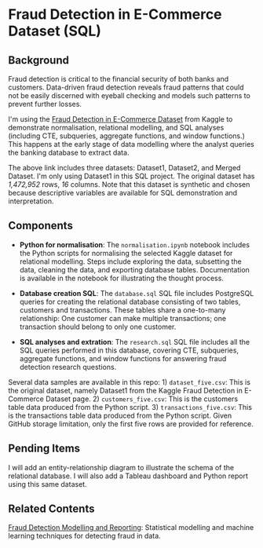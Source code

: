 # Fraud Detection in E-Commerce Dataset (SQL)

## Background

Fraud detection is critical to the financial security of both banks and customers. Data-driven fraud detection reveals fraud patterns that could not be easily discerned with eyeball checking and models such patterns to prevent further losses.

I'm using the [Fraud Detection in E-Commerce Dataset](https://www.kaggle.com/datasets/kevinvagan/fraud-detection-dataset) from Kaggle to demonstrate normalisation, relational modelling, and SQL analyses (including CTE, subqueries, aggregate functions, and window functions.) This happens at the early stage of data modelling where the analyst queries the banking database to extract data.

The above link includes three datasets: Dataset1, Dataset2, and Merged Dataset. I'm only using Dataset1 in this SQL project. The original dataset has *1,472,952* rows, *16* columns. Note that this dataset is synthetic and chosen because descriptive variables are available for SQL demonstration and interpretation.

## Components

- **Python for normalisation**: The `normalisation.ipynb` notebook includes the Python scripts for normalising the selected Kaggle dataset for relational modelling. Steps include exploring the data, subsetting the data, cleaning the data, and exporting database tables. Documentation is available in the notebook for illustrating the thought process.

- **Database creation SQL**: The `database.sql` SQL file includes PostgreSQL queries for creating the relational database consisting of two tables, customers and transactions. These tables share a one-to-many relationship: One customer can make multiple transactions; one transaction should belong to only one customer.

- **SQL analyses and extration**: The `research.sql` SQL file includes all the SQL queries performed in this database, covering CTE, subqueries, aggregate functions, and window functions for answering fraud detection research questions.

Several data samples are available in this repo: 1) `dataset_five.csv`: This is the original dataset, namely Dataset1 from the Kaggle Fraud Detection in E-Commerce Dataset page. 2) `customers_five.csv`: This is the customers table data produced from the Python script. 3) `transactions_five.csv`: This is the transactions table data produced from the Python script. Given GitHub storage limitation, only the first five rows are provided for reference.

## Pending Items

I will add an entity-relationship diagram to illustrate the schema of the relational database. I will also add a Tableau dashboard and Python report using this same dataset.

## Related Contents

[Fraud Detection Modelling and Reporting](https://github.com/mrlizhaozhi/fraud-detection-modelling-and-reporting/): Statistical modelling and machine learning techniques for detecting fraud in data.
